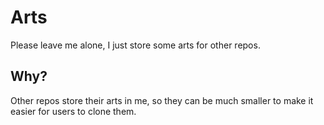 # Arts

Please leave me alone, I just store some arts for other repos.

## Why?

Other repos store their arts in me, so they can be much smaller to make it easier for users to clone them.
